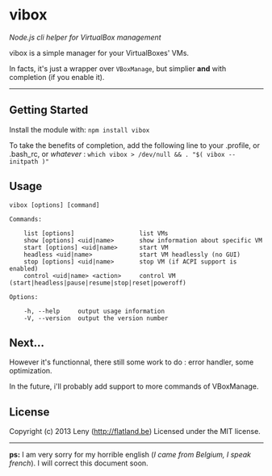 # vibox

*Node.js cli helper for VirtualBox management*

vibox is a simple manager for your VirtualBoxes' VMs.

In facts, it's just a wrapper over `VBoxManage`, but simplier **and** with completion (if you enable it).

* * *

## Getting Started

Install the module with: `npm install vibox`

To take the benefits of completion, add the following line to your .profile, or .bash_rc, or *whatever* : `which vibox > /dev/null && . "$( vibox --initpath )"`

## Usage

	vibox [options] [command]

	Commands:

    	list [options]					list VMs
	    show [options] <uid|name> 		show information about specific VM
    	start [options] <uid|name> 		start VM
        headless <uid|name>             start VM headlessly (no GUI)
    	stop [options] <uid|name> 		stop VM (if ACPI support is enabled)
	    control <uid|name> <action> 	control VM (start|headless|pause|resume|stop|reset|poweroff)

  	Options:

    	-h, --help     output usage information
	    -V, --version  output the version number

## Next…

However it's functionnal, there still some work to do : error handler, some optimization.

In the future, i'll probably add support to more commands of VBoxManage.

## License
Copyright (c) 2013 Leny (http://flatland.be)
Licensed under the MIT license.

* * *

**ps:** I am very sorry for my horrible english (*I came from Belgium, I speak french*). I will correct this document soon.
